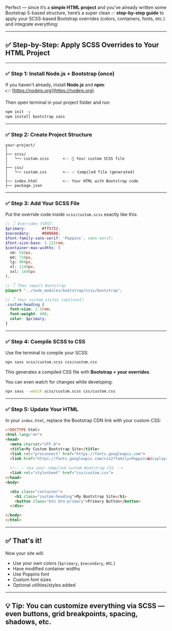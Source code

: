 Perfect — since it’s a **simple HTML project** and you’ve already written some Bootstrap 5-based structure, here’s a super clean ✅ **step-by-step guide** to apply your SCSS-based Bootstrap overrides (colors, containers, fonts, etc.) and integrate everything:

---

## ✅ Step-by-Step: Apply SCSS Overrides to Your HTML Project

---

### ✅ **Step 1: Install Node.js + Bootstrap (once)**

If you haven't already, install **Node.js** and **npm**:  
👉 [https://nodejs.org](https://nodejs.org)

Then open terminal in your project folder and run:

```bash
npm init -y
npm install bootstrap sass
```

---

### ✅ **Step 2: Create Project Structure**

```
your-project/
│
├── scss/
│   └── custom.scss      <-- 🧠 Your custom SCSS file
│
├── css/
│   └── custom.css       <-- ✅ Compiled file (generated)
│
├── index.html           <-- Your HTML with Bootstrap code
├── package.json
```

---

### ✅ **Step 3: Add Your SCSS File**

Put the override code inside `scss/custom.scss` exactly like this:

```scss
// 👇 Overrides FIRST
$primary:       #ff5722;
$secondary:     #009688;
$font-family-sans-serif: 'Poppins', sans-serif;
$font-size-base: 1.125rem;
$container-max-widths: (
  sm: 540px,
  md: 720px,
  lg: 960px,
  xl: 1140px,
  xxl: 1440px
);

// 👇 Then import Bootstrap
@import "../node_modules/bootstrap/scss/bootstrap";

// 👇 Your custom styles (optional)
.custom-heading {
  font-size: 2.5rem;
  font-weight: 600;
  color: $primary;
}
```

---

### ✅ **Step 4: Compile SCSS to CSS**

Use the terminal to compile your SCSS:

```bash
npx sass scss/custom.scss css/custom.css
```

This generates a compiled CSS file with **Bootstrap + your overrides**.

You can even watch for changes while developing:

```bash
npx sass --watch scss/custom.scss css/custom.css
```

---

### ✅ **Step 5: Update Your HTML**

In your `index.html`, replace the Bootstrap CDN link with your custom CSS:

```html
<!DOCTYPE html>
<html lang="en">
<head>
  <meta charset="UTF-8">
  <title>My Custom Bootstrap Site</title>
  <link rel="preconnect" href="https://fonts.googleapis.com">
  <link href="https://fonts.googleapis.com/css2?family=Poppins&display=swap" rel="stylesheet">
  
  <!-- ✅ Use your compiled custom Bootstrap CSS -->
  <link rel="stylesheet" href="css/custom.css">
</head>
<body>

  <div class="container">
    <h1 class="custom-heading">My Bootstrap Site</h1>
    <button class="btn btn-primary">Primary Button</button>
  </div>

</body>
</html>
```

---

## ✅ That's it!

Now your site will:
- Use your own colors (`$primary`, `$secondary`, etc.)
- Have modified container widths
- Use Poppins font
- Custom font sizes
- Optional utilities/styles added

---

## 💡 Tip: You can customize **everything** via SCSS — even buttons, grid breakpoints, spacing, shadows, etc.
